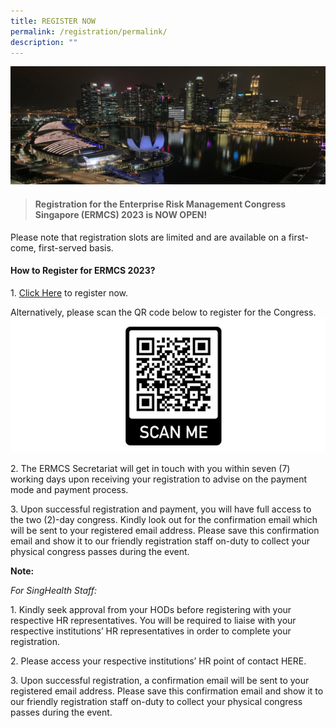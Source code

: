 ```yaml
---
title: REGISTER NOW
permalink: /registration/permalink/
description: ""
---
```

![](/images/ERMCS%20Website%20eBanner2_test.jpg)

>#### Registration for the Enterprise Risk Management Congress Singapore (ERMCS) 2023 is NOW OPEN!

Please note that registration slots are limited and are available on a first-come, first-served basis.  

#### How to Register for ERMCS 2023?

1\. [Click Here](https://form.gov.sg/642282ea72f46900113b80f3) to register now. 

Alternatively, please scan the QR code below to register for the Congress.
![](/images/ermcs-website-registration-qr-code-3.JPG)

2\. The ERMCS Secretariat will get in touch with you within seven (7) working days upon receiving your registration to advise on the payment mode and payment process.

3\. Upon successful registration and payment, you will have full access to the two (2)-day congress. Kindly look out for the confirmation email which will be sent to your registered email address. Please save this confirmation email and show it to our friendly registration staff on-duty to collect your physical congress passes during the event.

   

**Note:**

*For SingHealth Staff:*

1\. Kindly seek approval from your HODs before registering with your respective HR representatives. You will be required to liaise with your respective institutions’ HR representatives in order to complete your registration.

2\. Please access your respective institutions’ HR point of contact HERE.

3\. Upon successful registration, a confirmation email will be sent to your registered email address. Please save this confirmation email and show it to our friendly registration staff on-duty to collect your physical congress passes during the event.